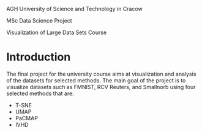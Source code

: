 AGH University of Science and Technology in Cracow

MSc Data Science Project

Visualization of Large Data Sets Course

# Introduction
The final project for the university course aims at visualization and analysis of the datasets for selected methods. The main goal of the project is to visualize datasets such as FMNIST, RCV Reuters, and Smallnorb using four selected methods that are:
* T-SNE
* UMAP
* PaCMAP 
* IVHD
